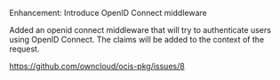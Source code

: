 Enhancement: Introduce OpenID Connect middleware

Added an openid connect middleware that will try to authenticate users using OpenID Connect.
The claims will be added to the context of the request.

https://github.com/owncloud/ocis-pkg/issues/8